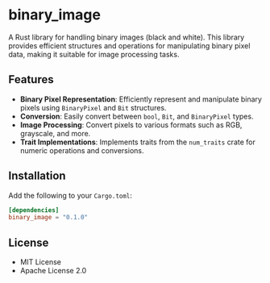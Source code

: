 # binary_image

A Rust library for handling binary images (black and white).
This library provides efficient structures and operations for
manipulating binary pixel data, making it suitable for image processing tasks.

## Features

- **Binary Pixel Representation**:
  Efficiently represent and manipulate binary pixels
  using `BinaryPixel` and `Bit` structures.
- **Conversion**: Easily convert between `bool`, `Bit`, and `BinaryPixel` types.
- **Image Processing**: Convert pixels to various
  formats such as RGB, grayscale, and more.
- **Trait Implementations**: Implements traits from the `num_traits`
  crate for numeric operations and conversions.

## Installation

Add the following to your `Cargo.toml`:

```toml
[dependencies]
binary_image = "0.1.0"
```

## License

- MIT License
- Apache License 2.0

